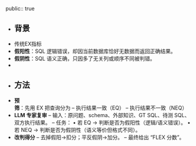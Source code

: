 public:: true

- ## 背景
- 传统EX指标
- **假阳性**：SQL 逻辑错误，却因当前数据库恰好无数据而返回正确结果。
- **假阴性**：SQL 语义正确，只因多了无关列或顺序不同被判错。
-
- ## 方法
- **预筛**：先用 EX 把查询分为
  – 执行结果一致（EQ）
  – 执行结果不一致（NEQ）
- **LLM 专家复审**
  – 输入：原问题、schema、外部知识、GT SQL、待测 SQL、双方执行结果。
  – 任务：
  • 若 EQ → 判断是否为假阳性（逻辑/语义错误）。
  • 若 NEQ → 判断是否为假阴性（语义等价但格式不同）。
- **改判得分**
  – 去掉假阳→扣分；平反假阴→加分。
  – 最终给出 “FLEX 分数”。